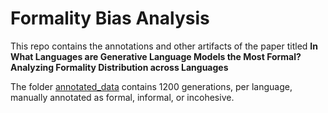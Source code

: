 # Formality Bias Analysis


This repo contains the annotations and other artifacts of the paper titled **In What Languages are Generative Language Models the Most Formal? Analyzing Formality Distribution across Languages**

The folder [annotated_data](https://github.com/asimokby/formality-bias-analysis/tree/main/annotated_data) contains 1200 generations, per language, manually annotated as formal, informal, or incohesive.
